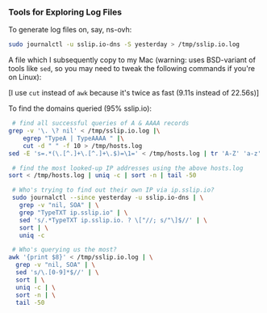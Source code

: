 ### Tools for Exploring Log Files

To generate log files on, say, ns-ovh:

```zsh
sudo journalctl -u sslip.io-dns -S yesterday > /tmp/sslip.io.log
```

A file which I subsequently copy to my Mac (warning: uses BSD-variant of tools
like `sed`, so you may need to tweak the following commands if you're on Linux):

[I use `cut` instead of `awk` because it's twice as fast (9.11s instead of 22.56s)]

To find the domains queried (95% sslip.io):

```zsh
 # find all successful queries of A & AAAA records
grep -v '\. \? nil' < /tmp/sslip.io.log |\
    egrep "TypeA | TypeAAAA " |\
    cut -d " " -f 10 > /tmp/hosts.log
sed -E 's=.*(\.[^.]+\.[^.]+\.$)=\1=' < /tmp/hosts.log | tr 'A-Z' 'a-z' | sort | uniq -c | sort -n
```

```zsh
 # find the most looked-up IP addresses using the above hosts.log
sort < /tmp/hosts.log | uniq -c | sort -n | tail -50
```

```zsh
 # Who's trying to find out their own IP via ip.sslip.io?
 sudo journalctl --since yesterday -u sslip.io-dns | \
   grep -v "nil, SOA" | \
   grep "TypeTXT ip.sslip.io" | \
   sed 's/.*TypeTXT ip.sslip.io. ? \["//; s/"\]$//' | \
   sort | \
   uniq -c
```

```zsh
 # Who's querying us the most?
awk '{print $8}' < /tmp/sslip.io.log | \
  grep -v "nil, SOA" | \
  sed 's/\.[0-9]*$//' | \
  sort | \
  uniq -c | \
  sort -n | \
  tail -50
```
